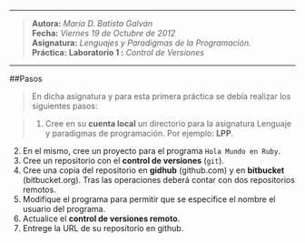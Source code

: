 ***
> **Autora:**         *María D. Batista Galván*  
> **Fecha:**          *Viernes 19 de Octubre de 2012*  
> **Asignatura:**     *Lenguajes y Paradigmas de la Programación.*  
> **Práctica:**       **Laboratorio 1 :** *Control de Versiones*  
***

##Pasos


> En dicha asignatura y para esta primera práctica se debía realizar los siguientes pasos:  

>1.  Cree en su **cuenta local** un directorio para la asignatura Lenguaje y paradigmas de programación. Por ejemplo: **LPP**.  
2.  En el mismo, cree un proyecto para el programa `Hola Mundo en Ruby`.  
3.  Cree un repositorio con el **control de versiones** (`git`).  
4.  Cree una copia del repositorio en **gidhub** (github.com) y en **bitbucket** (bitbucket.org). Tras las operaciones deberá contar con dos repositorios remotos.  
5.  Modifique el programa para permitir que se especifice el nombre el usuario del programa.  
6.  Actualice el  **control de versiones remoto**.  
7.  Entrege  la URL de su repositorio en github.
